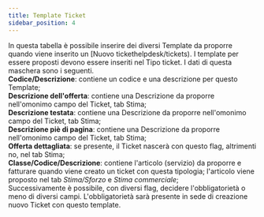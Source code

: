 ```yaml
---
title: Template Ticket
sidebar_position: 4
---
```


In questa tabella è possibile inserire dei diversi Template da proporre quando viene inserito un [Nuovo tickethelpdesk/tickets). I template per essere proposti devono essere inseriti nel Tipo ticket. I dati di questa maschera sono i seguenti.        
**Codice/Descrizione**: contiene un codice e una descrizione per questo Template;         
**Descrizione dell'offerta**: contiene una Descrizione da proporre nell'omonimo campo del Ticket, tab Stima;      
**Descrizione testata**: contiene una Descrizione da proporre nell'omonimo campo del Ticket, tab Stima;      
**Descrizione piè di pagina**: contiene una Descrizione da proporre nell'omonimo campo del Ticket, tab Stima;      
**Offerta dettagliata**: se presente, il Ticket nascerà con questo flag, altrimenti no, nel tab Stima;       
**Classe/Codice/Descrizione**: contiene l'articolo (servizio) da proporre  e fatturare quando viene creato un ticket con questa tipologia; l'articolo viene proposto nel tab *Stima/Sforzo* e *Stima commerciale*;        
Successivamente è possibile, con diversi flag, decidere l'obbligatorietà o meno di diversi campi. L'obbligatorietà sarà presente in sede di creazione nuovo Ticket con questo template.    
